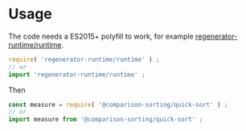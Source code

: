 # Usage
The code needs a ES2015+ polyfill to work, for example
[regenerator-runtime/runtime](https://babeljs.io/docs/usage/polyfill).
```js
require( 'regenerator-runtime/runtime' ) ;
// or
import 'regenerator-runtime/runtime' ;
```

Then
```js
const measure = require( '@comparison-sorting/quick-sort' ) ;
// or
import measure from '@comparison-sorting/quick-sort' ;
```
